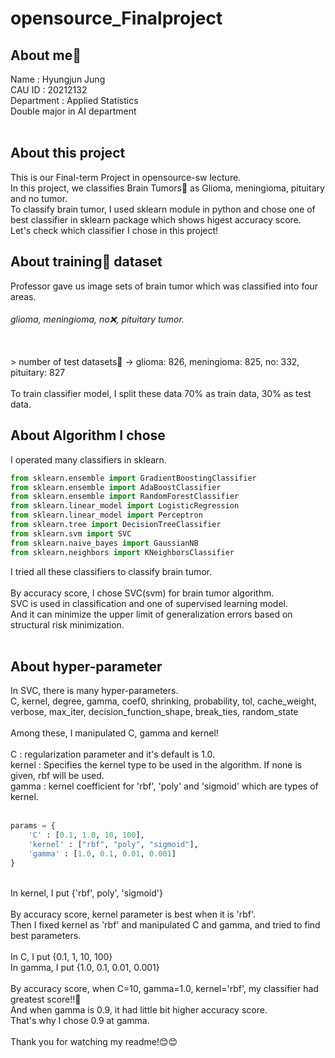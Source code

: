 # opensource_Finalproject

## About me👋
Name : Hyungjun Jung <br>
CAU ID : 20212132 <br>
Department : Applied Statistics <br>
Double major in AI department <br>
<br>
## About this project
This is our Final-term Project in opensource-sw lecture. <br>
In this project, we classifies Brain Tumors🧠 as Glioma, meningioma, pituitary and no tumor. <br>
To classify brain tumor, I used sklearn module in python and chose one of best classifier in sklearn package which shows higest accuracy score. <br>
Let's check which classifier I chose in this project!
<br>
## About training💪 dataset
Professor gave us image sets of brain tumor which was classified into four areas. <br>
###### glioma, meningioma, no❌, pituitary tumor. <br>
<br>
> number of test datasets📄 -> glioma: 826, meningioma: 825, no: 332, pituitary: 827 <br>
<br>
To train classifier model, I split these data 70% as train data, 30% as test data.

## About Algorithm I chose
I operated many classifiers in sklearn. <br>

```python
from sklearn.ensemble import GradientBoostingClassifier
from sklearn.ensemble import AdaBoostClassifier
from sklearn.ensemble import RandomForestClassifier
from sklearn.linear_model import LogisticRegression
from sklearn.linear_model import Perceptron
from sklearn.tree import DecisionTreeClassifier
from sklearn.svm import SVC
from sklearn.naive_bayes import GaussianNB
from sklearn.neighbors import KNeighborsClassifier
```
I tried all these classifiers to classify brain tumor. <br>
<br>
By accuracy score, I chose SVC(svm) for brain tumor algorithm. <br>
SVC is used in classification and one of supervised learning model. <br>
And it can minimize the upper limit of generalization errors based on structural risk minimization. <br>
<br>
## About hyper-parameter
In SVC, there is many hyper-parameters. <br>
C, kernel, degree, gamma, coef0, shrinking, probability, tol, cache_weight, <br>
verbose, max_iter, decision_function_shape, break_ties, random_state <br>
<br>
Among these, I manipulated C, gamma and kernel! <br>
<br>
C : regularization parameter and it's default is 1.0. <br>
kernel : Specifies the kernel type to be used in the algorithm. If none is given, rbf will be used. <br>
gamma : kernel coefficient for 'rbf', 'poly' and 'sigmoid' which are types of kernel. <br>
<br>
```python
params = {
    'C' : [0.1, 1.0, 10, 100],
    'kernel' : ["rbf", "poly", "sigmoid"],
    'gamma' : [1.0, 0.1, 0.01, 0.001]
}
```
<br>
In kernel, I put {'rbf', poly', 'sigmoid'} <br>
<br>
By accuracy score, kernel parameter is best when it is 'rbf'. <br>
Then I fixed kernel as 'rbf' and manipulated C and gamma, and tried to find best parameters. <br>
<br>
In C, I put {0.1, 1, 10, 100} <br>
In gamma, I put {1.0, 0.1, 0.01, 0.001} <br>
<br>
By accuracy score, when C=10, gamma=1.0, kernel='rbf', my classifier had greatest score!!🥇 <br>
And when gamma is 0.9, it had little bit higher accuracy score. <br> 
That's why I chose 0.9 at gamma. <br>
<br>
Thank you for watching my readme!😊😊
